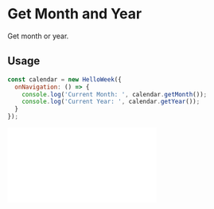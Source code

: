 # Get Month and Year

Get month or year.

## Usage

```js
const calendar = new HelloWeek({
  onNavigation: () => {
    console.log('Current Month: ', calendar.getMonth());
    console.log('Current Year: ', calendar.getYear());
  }
});
```

<iframe
    src="docs/v2/demos/03-get-month-year.html"
    frameborder="no"
    allowfullscreen="allowfullscreen">
</iframe>
